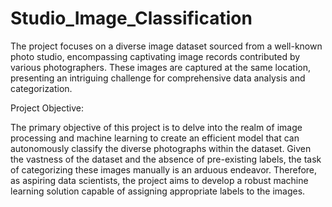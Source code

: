 # Studio_Image_Classification
The project focuses on a diverse image dataset sourced from a well-known photo studio, encompassing captivating image records contributed by various photographers. These images are captured at the same location, presenting an intriguing challenge for comprehensive data analysis and categorization.

Project Objective:

The primary objective of this project is to delve into the realm of image processing and machine learning to create an efficient model that can autonomously classify the diverse photographs within the dataset. Given the vastness of the dataset and the absence of pre-existing labels, the task of categorizing these images manually is an arduous endeavor. Therefore, as aspiring data scientists, the project aims to develop a robust machine learning solution capable of assigning appropriate labels to the images.
